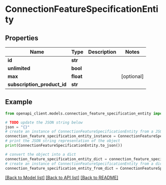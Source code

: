 # ConnectionFeatureSpecificationEntity


## Properties

Name | Type | Description | Notes
------------ | ------------- | ------------- | -------------
**id** | **str** |  | 
**unlimited** | **bool** |  | 
**max** | **float** |  | [optional] 
**subscription_product_id** | **str** |  | 

## Example

```python
from openapi_client.models.connection_feature_specification_entity import ConnectionFeatureSpecificationEntity

# TODO update the JSON string below
json = "{}"
# create an instance of ConnectionFeatureSpecificationEntity from a JSON string
connection_feature_specification_entity_instance = ConnectionFeatureSpecificationEntity.from_json(json)
# print the JSON string representation of the object
print(ConnectionFeatureSpecificationEntity.to_json())

# convert the object into a dict
connection_feature_specification_entity_dict = connection_feature_specification_entity_instance.to_dict()
# create an instance of ConnectionFeatureSpecificationEntity from a dict
connection_feature_specification_entity_from_dict = ConnectionFeatureSpecificationEntity.from_dict(connection_feature_specification_entity_dict)
```
[[Back to Model list]](../README.md#documentation-for-models) [[Back to API list]](../README.md#documentation-for-api-endpoints) [[Back to README]](../README.md)


